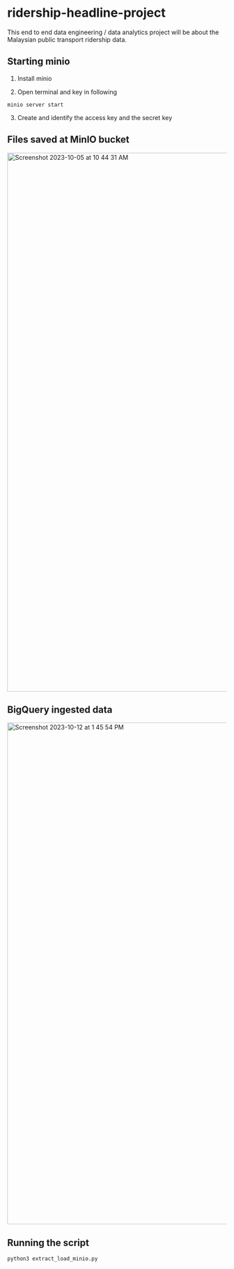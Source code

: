 # ridership-headline-project
This end to end data engineering / data analytics project will be about the Malaysian public transport ridership data. 

## Starting minio

1. Install minio

2. Open terminal and key in following
```
minio server start
```

3. Create and identify the access key and the secret key

## Files saved at MinIO bucket

<img width="1235" alt="Screenshot 2023-10-05 at 10 44 31 AM" src="https://github.com/jasontanx/data-engineer-project-1/assets/116934441/ee2fc2f7-596a-4480-b48d-f8981839cd35">


## BigQuery ingested data

<img width="1150" alt="Screenshot 2023-10-12 at 1 45 54 PM" src="https://github.com/jasontanx/data-engineer-project-1/assets/116934441/152e2d21-bc8e-414b-aafc-bcb68393e426">

## Running the script

```
python3 extract_load_minio.py
```
